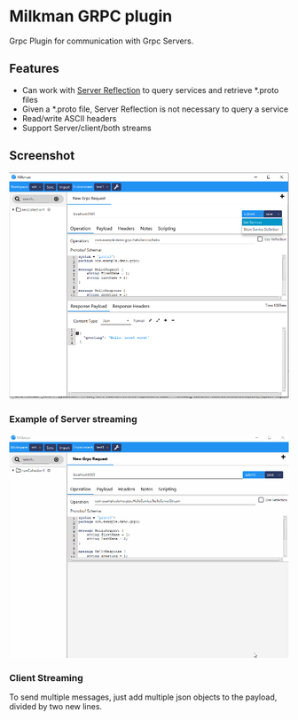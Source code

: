 # Milkman GRPC plugin

Grpc Plugin for communication with Grpc Servers.

## Features

  * Can work with [Server Reflection](https://github.com/grpc/grpc/blob/master/doc/server-reflection.md) to query services and retrieve *.proto files
  * Given a *.proto file, Server Reflection is not necessary to query a service
  * Read/write ASCII headers
  * Support Server/client/both streams
  
  
## Screenshot

![Milkman Grpc](/img/grpc-plugin.png)

### Example of Server streaming

![Milkman Grpc Streaming](/img/gif/grpc-streaming.gif)

### Client Streaming

To send multiple messages, just add multiple json objects to the payload, divided by two new lines.